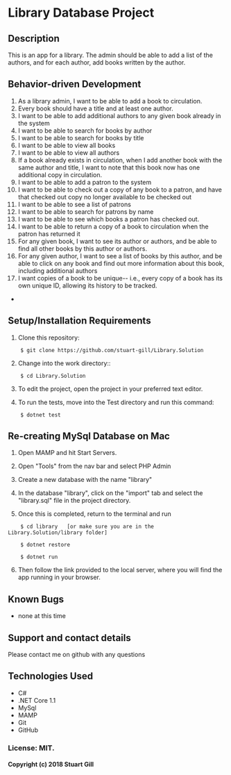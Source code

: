 # Library Database Project



## Description

This is an app for a library. The admin should be able to add a list of the authors, and for each author, add books written by the author.

## Behavior-driven Development
1. As a library admin, I want to be able to add a book to circulation. 
2. Every book should have a title and at least one author. 
3. I want to be able to add additional authors to any given book already in the system
4. I want to be able to search for books by author
5. I want to be able to search for books by title
6. I want to be able to view all books
7. I want to be able to view all authors
8. If a book already exists in circulation, when I add another book with the same author and title, I want to note that this book now has one additional copy in circulation. 
9. I want to be able to add a patron to the system
10. I want to be able to check out a copy of any book to a patron, and have that checked out copy no longer available to be checked out 
11. I want to be able to see a list of patrons
12. I want to be able to search for patrons by name
13. I want to be able to see which books a patron has checked out. 
14. I want to be able to return a copy of a book to circulation when the patron has returned it
15. For any given book, I want to see its author or authors, and be able to find all other books by this author or authors. 
16. For any given author, I want to see a list of books by this author, and be able to click on any book and find out more information about this book, including additional authors
17. I want copies of a book to be unique-- i.e., every copy of a book has its own unique ID, allowing its history to be tracked. 

-

## Setup/Installation Requirements

1. Clone this repository:

```
    $ git clone https://github.com/stuart-gill/Library.Solution
```

2. Change into the work directory::

```
    $ cd Library.Solution
```

3. To edit the project, open the project in your preferred text editor.

4. To run the tests, move into the Test directory and run this command:

```
    $ dotnet test
```

## Re-creating MySql Database on Mac

1. Open MAMP and hit Start Servers.

2. Open "Tools" from the nav bar and select PHP Admin

3. Create a new database with the name "library"

4. In the database "library", click on the "import" tab and select the "library.sql" file in the project directory.

5. Once this is completed, return to the terminal and run

```
    $ cd library   [or make sure you are in the Library.Solution/library folder]

    $ dotnet restore

    $ dotnet run
```

6. Then follow the link provided to the local server, where you will find the app running in your browser.

## Known Bugs

- none at this time

## Support and contact details

Please contact me on github with any questions

## Technologies Used

- C#
- .NET Core 1.1
- MySql
- MAMP
- Git
- GitHub

### License: MIT.

#### Copyright (c) 2018 Stuart Gill
